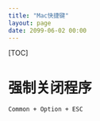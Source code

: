 ```yaml
---
title: "Mac快捷键"
layout: page
date: 2099-06-02 00:00
---
```

[TOC]

# 强制关闭程序 #

 	Common + Option + ESC
